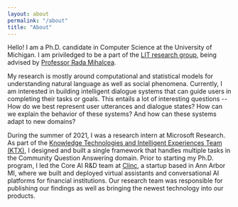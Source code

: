 ```yaml
---
layout: about
permalink: "/about"
title: "About"
---
```


Hello! I am a Ph.D. candidate in Computer Science at the University of Michigan. I am priviledged to be a part of the [LIT research group](https://lit.eecs.umich.edu/), being advised by [Professor Rada Mihalcea](https://web.eecs.umich.edu/~mihalcea/).

My research is mostly around computational and statistical models for understanding natural language as well as social phenomena. Currently, I am interested in building intelligent dialogue systems that can guide users in completing their tasks or goals. This entails a lot of interesting questions -- How do we best represent user utterances and dialogue states? How can we explain the behavior of these systems? And how can these systems adapt to new domains?

During the summer of 2021, I was a research intern at Microsoft Research. As part of the [Knowledge Technologies and Intelligent Experiences Team (KTX)](https://www.microsoft.com/en-us/research/group/ktx/), I designed and built a single framework that handles multiple tasks in the Community Question Answering domain. Prior to starting my Ph.D. program, I led the Core AI R&D team at [Clinc](https://clinc.com/), a startup based in Ann Arbor MI, where we built and deployed virtual assistants and conversational AI platforms for financial institutions. Our research team was responsible for publishing our findings as well as bringing the newest technology into our products.
